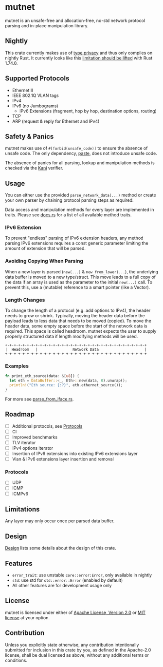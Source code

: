 # mutnet

mutnet is an unsafe-free and allocation-free, no-std network protocol parsing and in-place manipulation library.

## Nightly
This crate currently makes use of [type privacy](https://github.com/rust-lang/rust/issues/48054) and thus only compiles
on nightly Rust. It currently looks like this [limitation should be lifted](https://github.com/rust-lang/rust/pull/113126) with Rust 1.74.0.

## Supported Protocols
- Ethernet II
- IEEE 802.1Q VLAN tags
- IPv4
- IPv6 (no Jumbograms)
  - IPv6 Extensions (fragment, hop by hop, destination options, routing)
- TCP
- ARP (request & reply for Ethernet and IPv4)

## Safety & Panics
mutnet makes use of `#[forbid(unsafe_code)]` to ensure the absence of unsafe code.
The only dependency, [paste](https://github.com/dtolnay/paste), does not introduce unsafe code.

The absence of panics for all parsing, lookup and manipulation methods is checked via the 
[Kani](https://github.com/model-checking/kani) verifier.

## Usage
You can either use the provided `parse_network_data(...)` method or create your own parser by chaining
protocol parsing steps as required.

Data access and manipulation methods for every layer are implemented in traits.
Please see [docs.rs](https://docs.rs/mutnet/latest/mutnet/all.html) for a list of all available method traits.

### IPv6 Extension
To prevent "endless" parsing of IPv6 extension headers, any method parsing IPv6 extensions requires a const generic
parameter limiting the amount of extension that will be parsed.

### Avoiding Copying When Parsing
When a new layer is parsed (`new(...)` & `new_from_lower(...`), the underlying data buffer is moved to a new
type/struct.
This move leads to a full copy of the data if an array is used as the parameter to the initial `new(...)` call.
To prevent this, use a (mutable) reference to a smart pointer (like a Vector).

### Length Changes
To change the length of a protocol (e.g. add options to IPv4), the header needs to grow or shrink.
Typically, moving the header data before the payload leads to less data that needs to be moved (copied).
To move the header data, some empty space before the start of the network data is required.
This space is called headroom.
mutnet expects the user to supply properly structured data if length modifying methods will be used.

```text
+-+-+-+-+-+-+-+-+-+-+-+-+-+-+-+-+-+-+-+-+-+-+-+-+-+-+-+-+-+-+-+-+
|  Headroom   |                Network Data                     |
+-+-+-+-+-+-+-+-+-+-+-+-+-+-+-+-+-+-+-+-+-+-+-+-+-+-+-+-+-+-+-+-+
```

### Examples
```rust
fn print_eth_source(data: &[u8]) {
  let eth = DataBuffer::<_, Eth>::new(data, 0).unwrap();
  println!("Eth source: {:?}", eth.ethernet_source());
}
```

For more see [parse_from_iface.rs](examples/parse_from_iface.rs).

## Roadmap
- [ ] Additional protocols, see [Protocols](#protocols)
- [ ] CI
- [ ] Improved benchmarks
- [ ] TLV iterator
- [ ] IPv4 options iterator
- [ ] Insertion of IPv6 extensions into existing IPv6 extensions layer
- [ ] Vlan & IPv6 extensions layer insertion and removal

### Protocols
- [ ] UDP
- [ ] ICMP
- [ ] ICMPv6

## Limitations
Any layer may only occur once per parsed data buffer.

## Design 
[Design](Design.md) lists some details about the design of this crate.

## Features
- `error_trait`: use unstable `core::error:Error`, only available in nightly
- `std`: use std for `std::error::Error` (enabled by default)
- All other features are for development usage only

## License
mutnet is licensed under either of [Apache License, Version 2.0](LICENSE-APACHE) 
or [MIT license](LICENSE-MIT) at your option.

## Contribution

Unless you explicitly state otherwise, any contribution intentionally submitted for inclusion in 
this crate by you, as defined in the Apache-2.0 license, shall be dual licensed as above, 
without any additional terms or conditions. 